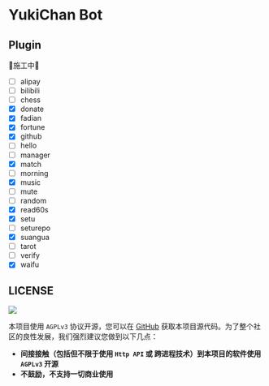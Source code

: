# YukiChan Bot

## Plugin

🚧施工中🚧

- [ ] alipay
- [ ] bilibili
- [ ] chess
- [x] donate
- [x] fadian
- [x] fortune
- [x] github
- [ ] hello
- [ ] manager
- [x] match
- [ ] morning
- [x] music
- [ ] mute
- [ ] random
- [x] read60s
- [x] setu
- [ ] seturepo
- [x] suangua
- [ ] tarot
- [ ] verify
- [x] waifu

## LICENSE

<a href="https://www.gnu.org/licenses/agpl-3.0.en.html">
<img src="https://www.gnu.org/graphics/agplv3-155x51.png">
</a>

本项目使用 `AGPLv3` 协议开源，您可以在 [GitHub](https://github.com/aimerneige/yukichan-bot) 获取本项目源代码。为了整个社区的良性发展，我们强烈建议您做到以下几点：

- **间接接触（包括但不限于使用 `Http API` 或 跨进程技术）到本项目的软件使用 `AGPLv3` 开源**
- **不鼓励，不支持一切商业使用**
